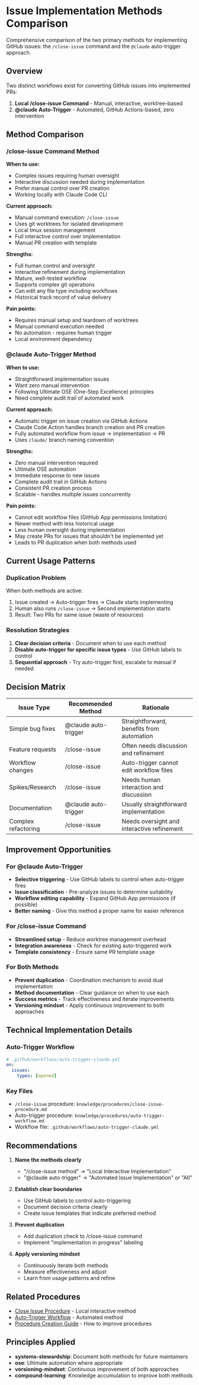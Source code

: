 # Issue Implementation Methods Comparison

Comprehensive comparison of the two primary methods for implementing GitHub issues: the `/close-issue` command and the `@claude` auto-trigger approach.

## Overview

Two distinct workflows exist for converting GitHub issues into implemented PRs:

1. **Local /close-issue Command** - Manual, interactive, worktree-based
2. **@claude Auto-Trigger** - Automated, GitHub Actions-based, zero intervention

## Method Comparison

### /close-issue Command Method

**When to use:**
- Complex issues requiring human oversight
- Interactive discussion needed during implementation
- Prefer manual control over PR creation
- Working locally with Claude Code CLI

**Current approach:**
- Manual command execution: `/close-issue`
- Uses git worktrees for isolated development
- Local tmux session management
- Full interactive control over implementation
- Manual PR creation with template

**Strengths:**
- Full human control and oversight
- Interactive refinement during implementation
- Mature, well-tested workflow
- Supports complex git operations
- Can edit any file type including workflows
- Historical track record of value delivery

**Pain points:**
- Requires manual setup and teardown of worktrees
- Manual command execution needed
- No automation - requires human trigger
- Local environment dependency

### @claude Auto-Trigger Method

**When to use:**
- Straightforward implementation issues
- Want zero manual intervention
- Following Ultimate OSE (One-Step Excellence) principles
- Need complete audit trail of automated work

**Current approach:**
- Automatic trigger on issue creation via GitHub Actions
- Claude Code Action handles branch creation and PR creation
- Fully automated workflow from issue → implementation → PR
- Uses `claude/` branch naming convention

**Strengths:**
- Zero manual intervention required
- Ultimate OSE automation
- Immediate response to new issues
- Complete audit trail in GitHub Actions
- Consistent PR creation process
- Scalable - handles multiple issues concurrently

**Pain points:**
- Cannot edit workflow files (GitHub App permissions limitation)
- Newer method with less historical usage
- Less human oversight during implementation
- May create PRs for issues that shouldn't be implemented yet
- Leads to PR duplication when both methods used

## Current Usage Patterns

### Duplication Problem
When both methods are active:
1. Issue created → Auto-trigger fires → Claude starts implementing
2. Human also runs `/close-issue` → Second implementation starts
3. Result: Two PRs for same issue (waste of resources)

### Resolution Strategies
1. **Clear decision criteria** - Document when to use each method
2. **Disable auto-trigger for specific issue types** - Use GitHub labels to control
3. **Sequential approach** - Try auto-trigger first, escalate to manual if needed

## Decision Matrix

| Issue Type | Recommended Method | Rationale |
|-----------|-------------------|-----------|
| Simple bug fixes | @claude auto-trigger | Straightforward, benefits from automation |
| Feature requests | /close-issue | Often needs discussion and refinement |
| Workflow changes | /close-issue | Auto-trigger cannot edit workflow files |
| Spikes/Research | /close-issue | Needs human interaction and discussion |
| Documentation | @claude auto-trigger | Usually straightforward implementation |
| Complex refactoring | /close-issue | Needs oversight and interactive refinement |

## Improvement Opportunities

### For @claude Auto-Trigger
- **Selective triggering** - Use GitHub labels to control when auto-trigger fires
- **Issue classification** - Pre-analyze issues to determine suitability
- **Workflow editing capability** - Expand GitHub App permissions (if possible)
- **Better naming** - Give this method a proper name for easier reference

### For /close-issue Command  
- **Streamlined setup** - Reduce worktree management overhead
- **Integration awareness** - Check for existing auto-triggered work
- **Template consistency** - Ensure same PR template usage

### For Both Methods
- **Prevent duplication** - Coordination mechanism to avoid dual implementation
- **Method documentation** - Clear guidance on when to use each
- **Success metrics** - Track effectiveness and iterate improvements
- **Versioning mindset** - Apply continuous improvement to both approaches

## Technical Implementation Details

### Auto-Trigger Workflow
```yaml
# .github/workflows/auto-trigger-claude.yml
on:
  issues:
    types: [opened]
```

### Key Files
- `/close-issue` procedure: `knowledge/procedures/close-issue-procedure.md`
- Auto-trigger procedure: `knowledge/procedures/auto-trigger-workflow.md`
- Workflow file: `.github/workflows/auto-trigger-claude.yml`

## Recommendations

1. **Name the methods clearly**
   - "/close-issue method" → "Local Interactive Implementation"
   - "@claude auto-trigger" → "Automated Issue Implementation" or "AII"

2. **Establish clear boundaries**
   - Use GitHub labels to control auto-triggering
   - Document decision criteria clearly
   - Create issue templates that indicate preferred method

3. **Prevent duplication**
   - Add duplication check to /close-issue command
   - Implement "implementation in progress" labeling

4. **Apply versioning mindset**
   - Continuously iterate both methods
   - Measure effectiveness and adjust
   - Learn from usage patterns and refine

## Related Procedures

- [Close Issue Procedure](close-issue-procedure.md) - Local interactive method
- [Auto-Trigger Workflow](auto-trigger-workflow.md) - Automated method
- [Procedure Creation Guide](../../docs/procedures/procedure-creation-guide.md) - How to improve procedures

## Principles Applied

- **systems-stewardship**: Document both methods for future maintainers
- **ose**: Ultimate automation where appropriate
- **versioning-mindset**: Continuous improvement of both approaches
- **compound-learning**: Knowledge accumulation to improve both methods